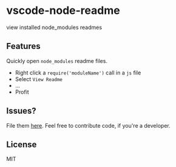 # vscode-node-readme

view installed node_modules readmes

## Features

Quickly open `node_modules` readme files.

+ Right click a `require('moduleName')` call in a `js` file
+ Select `View Readme`
+ ...
+ Profit

## Issues?

File them [here](https://github.com/bengreenier/vscode-node-readme/issues). Feel free to contribute code, if you're a developer.

## License

MIT